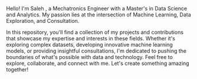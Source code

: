 Hello! I'm   Saleh , a Mechatronics Engineer with a Master's in Data Science and Analytics. My passion lies at the intersection of Machine Learning, Data Exploration, and Consultation.

In this repository, you'll find a collection of my projects and contributions that showcase my expertise and interests in these fields.
Whether it's exploring complex datasets, developing innovative machine learning models, or providing insightful consultations, I'm dedicated to pushing the boundaries of what's possible with data and technology.
Feel free to explore, collaborate, and connect with me. Let's create something amazing together!
